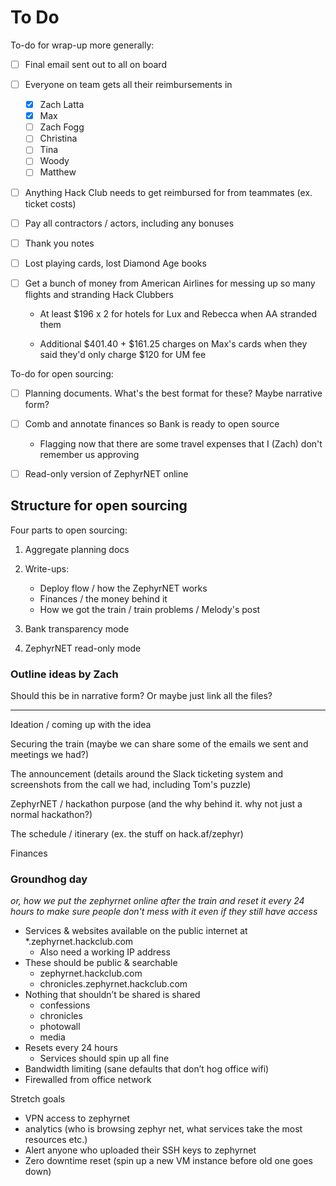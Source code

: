 # To Do

To-do for wrap-up more generally:

- [ ] Final email sent out to all on board

- [ ] Everyone on team gets all their reimbursements in

  - [x] Zach Latta
  - [x] Max
  - [ ] Zach Fogg
  - [ ] Christina
  - [ ] Tina
  - [ ] Woody
  - [ ] Matthew

- [ ] Anything Hack Club needs to get reimbursed for from teammates (ex. ticket costs)

- [ ] Pay all contractors / actors, including any bonuses

- [ ] Thank you notes

- [ ] Lost playing cards, lost Diamond Age books

- [ ] Get a bunch of money from American Airlines for messing up so many flights and stranding Hack Clubbers

  - At least $196 x 2 for hotels for Lux and Rebecca when AA stranded them

  - Additional $401.40 + $161.25 charges on Max's cards when they said they'd only charge $120 for UM fee

To-do for open sourcing:

- [ ] Planning documents. What's the best format for these? Maybe narrative form?

- [ ] Comb and annotate finances so Bank is ready to open source

  - Flagging now that there are some travel expenses that I (Zach) don't remember us approving

- [ ] Read-only version of ZephyrNET online

## Structure for open sourcing

Four parts to open sourcing:

1. Aggregate planning docs
2. Write-ups:

   - Deploy flow / how the ZephyrNET works
   - Finances / the money behind it
   - How we got the train / train problems / Melody's post

3. Bank transparency mode
4. ZephyrNET read-only mode

### Outline ideas by Zach

Should this be in narrative form? Or maybe just link all the files?

---

Ideation / coming up with the idea

Securing the train (maybe we can share some of the emails we sent and meetings we had?)

The announcement (details around the Slack ticketing system and screenshots from the call we had, including Tom's puzzle)

ZephyrNET / hackathon purpose (and the why behind it. why not just a normal hackathon?)

The schedule / itinerary (ex. the stuff on hack.af/zephyr)

Finances

### Groundhog day

_or, how we put the zephyrnet online after the train and reset it every 24 hours to make sure people don't mess with it even if they still have access_

- Services & websites available on the public internet at *.zephyrnet.hackclub.com
  - Also need a working IP address
- These should be public & searchable
	- zephyrnet.hackclub.com
	- chronicles.zephyrnet.hackclub.com
- Nothing that shouldn’t be shared is shared
	- confessions
	- chronicles
	- photowall
	- media
- Resets every 24 hours
	- Services should spin up all fine
- Bandwidth limiting (sane defaults that don’t hog office wifi)
- Firewalled from office network

Stretch goals

- VPN access to zephyrnet
- analytics (who is browsing zephyr net, what services take the most resources etc.)
- Alert anyone who uploaded their SSH keys to zephyrnet
- Zero downtime reset (spin up a new VM instance before old one goes down)